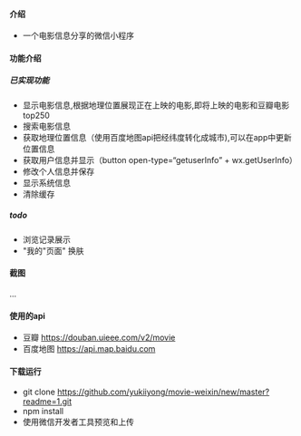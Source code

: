 #### 介绍
* 一个电影信息分享的微信小程序
#### 功能介绍
##### 已实现功能
* 显示电影信息,根据地理位置展现正在上映的电影,即将上映的电影和豆瓣电影top250
* 搜索电影信息
* 获取地理位置信息（使用百度地图api把经纬度转化成城市),可以在app中更新位置信息
* 获取用户信息并显示（button open-type=“getuserInfo” + wx.getUserInfo）
* 修改个人信息并保存
* 显示系统信息
* 清除缓存
##### todo
* 浏览记录展示
* "我的"页面" 换肤
#### 截图
...

#### 使用的api
* 豆瓣 https://douban.uieee.com/v2/movie
* 百度地图 https://api.map.baidu.com

#### 下载运行
* git clone https://github.com/yukiiyong/movie-weixin/new/master?readme=1.git
* npm install 
* 使用微信开发者工具预览和上传

